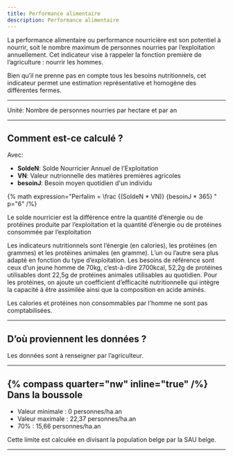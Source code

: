 ```yaml
---
title: Performance alimentaire
description: Performance alimentaire
---
```


La performance alimentaire ou performance nourricière est son potentiel à nourrir, soit le nombre maximum de personnes nourries par l’exploitation annuellement. Cet indicateur vise à rappeler la fonction première de l’agriculture : nourrir les hommes.

Bien qu’il ne prenne pas en compte tous les besoins nutritionnels, cet indicateur permet une estimation représentative et homogène des différentes fermes.

---

Unité: Nombre de personnes nourries par hectare et par an

---

## Comment est-ce calculé ?

Avec:

- **SoldeN**: Solde Nourricier Annuel de l'Exploitation
- **VN**: Valeur nutrionnelle des matières premières agricoles
- **besoinJ**: Besoin moyen quotidien d'un individu

{% math expression="Perfalim = \\frac {(SoldeN * VN)} {besoinJ * 365} " p="6" /%}

Le solde nourricier est la différence entre la quantité d’énergie ou de protéines produite par l’exploitation et la quantité d’énergie ou de protéines consommée par l’exploitation

Les indicateurs nutritionnels sont l’énergie (en calories), les protéines (en grammes) et les protéines animales (en gramme). L’un ou l’autre sera plus adapté en fonction du type d’exploitation. Les besoins de référence sont ceux d’un jeune homme de 70kg, c’est-à-dire 2700kcal, 52,2g de protéines utilisables dont 22,5g de protéines animales utilisables au quotidien. Pour les protéines, on ajoute un coefficient d’efficacité nutritionnelle qui intègre la capacité à être assimilée ainsi que la composition en acide aminés.

Les calories et protéines non consommables par l’homme ne sont pas comptabilisées.

---

## D’où proviennent les données ?

Les données sont à renseigner par l’agriculteur.

---

## {% compass quarter="nw" inline="true" /%} Dans la boussole

- Valeur minimale : 0 personnes/ha.an
- Valeur maximale : 22,37 personnes/ha.an
- 70% : 15,66 personnes/ha.an

Cette limite est calculée en divisant la population belge par la SAU belge.

---
